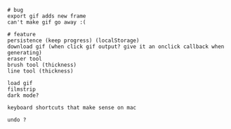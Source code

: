 

    # bug
    export gif adds new frame
    can't make gif go away :(

    # feature
    persistence (keep progress) (localStorage)
    download gif (when click gif output? give it an onclick callback when generating)
    eraser tool
    brush tool (thickness)
    line tool (thickness)

    load gif
    filmstrip
    dark mode?

    keyboard shortcuts that make sense on mac

    undo ?


